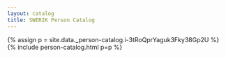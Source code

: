 ```yaml
---
layout: catalog
title: SWERIK Person Catalog
---
```

{% assign p = site.data._person-catalog.i-3tRoQprYaguk3Fky38Gp2U %}
{% include person-catalog.html p=p %}

